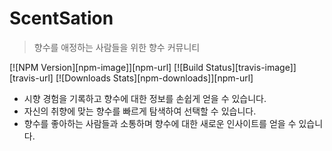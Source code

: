 # ScentSation 
> 향수를 애정하는 사람들을 위한 향수 커뮤니티

[![NPM Version][npm-image]][npm-url]
[![Build Status][travis-image]][travis-url]
[![Downloads Stats][npm-downloads]][npm-url]

- 시향 경험을 기록하고 향수에 대한 정보를 손쉽게 얻을 수 있습니다.
- 자신의 취향에 맞는 향수를 빠르게 탐색하여 선택할 수 있습니다.
- 향수를 좋아하는 사람들과 소통하며 향수에 대한 새로운 인사이트를 얻을 수 있습니다.


